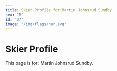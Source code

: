 ```yaml
---
title: Skier Profile for Martin Johnsrud Sundby
sex: "M"
id: "37"
image: "/img/flags/nor.svg" 
---
```


# Skier Profile

This page is for: Martin Johnsrud Sundby.
    